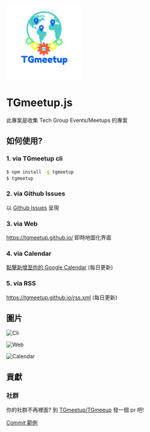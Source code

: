 <img alt="tgmeetup" src="https://raw.githubusercontent.com/TGmeetup/tgmeetup.js/master/www/src/logo.png" width="200">

# TGmeetup.js
此專案是收集 Tech Group Events/Meetups 的專案

## 如何使用?

### 1. via TGmeetup cli

```sh
$ npm install -g tgmeetup
$ tgmeetup
```

### 2. via Github Issues

以 [Github Issues](https://github.com/TGmeetup/tgmeetup.js/issues?q=is%3Aissue+is%3Aopen+label%3AEvent) 呈現


### 3. via Web

https://tgmeetup.github.io/
即時地圖化界面

### 4. via Calendar

[點擊新增至你的 Google Calendar](https://calendar.google.com/calendar?cid=dGdtZWV0dXA3QGdtYWlsLmNvbQ) (每日更新)

### 5. via RSS

https://tgmeetup.github.io/rss.xml (每日更新)

## 圖片

![Cli](https://raw.githubusercontent.com/TGmeetup/tgmeetup.js/master/.github/img/cli.png)

![Web](https://raw.githubusercontent.com/TGmeetup/tgmeetup.js/master/.github/img/web.png)

![Calendar](https://raw.githubusercontent.com/TGmeetup/tgmeetup.js/master/.github/img/calendar.png)

## 貢獻

### 社群
你的社群不再裡面? 到 [TGmeetup/TGmeeup](https://github.com/TGmeetup/TGmeetup) 發一個 pr 吧!

[Commit 範例](https://github.com/TGmeetup/TGmeetup/commit/8d2d5acc31bf18028871e2711dce9853049847e6)
